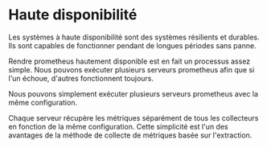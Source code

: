 # Haute disponibilité

Les systèmes à haute disponibilité sont des systèmes résilients et durables. Ils sont capables de fonctionner pendant de longues périodes sans panne.

Rendre prometheus hautement disponible est en fait un processus assez simple. Nous pouvons exécuter plusieurs serveurs prometheus afin que si l'un échoue, d'autres fonctionnent toujours.

Nous pouvons simplement exécuter plusieurs serveurs prometheus avec la même configuration.

Chaque serveur récupère les métriques séparément de tous les collecteurs en fonction de la même configuration. Cette simplicité est l'un des avantages de la méthode de collecte de métriques basée sur l'extraction.